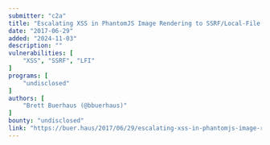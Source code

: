 ```yaml
---
submitter: "c2a"
title: "Escalating XSS in PhantomJS Image Rendering to SSRF/Local-File Read"
date: "2017-06-29"
added: "2024-11-03"
description: ""
vulnerabilities: [
    "XSS", "SSRF", "LFI"
]
programs: [
    "undisclosed"
]
authors: [
    "Brett Buerhaus (@bbuerhaus)"
]
bounty: "undisclosed"
link: "https://buer.haus/2017/06/29/escalating-xss-in-phantomjs-image-rendering-to-ssrflocal-file-read/"
---
```





